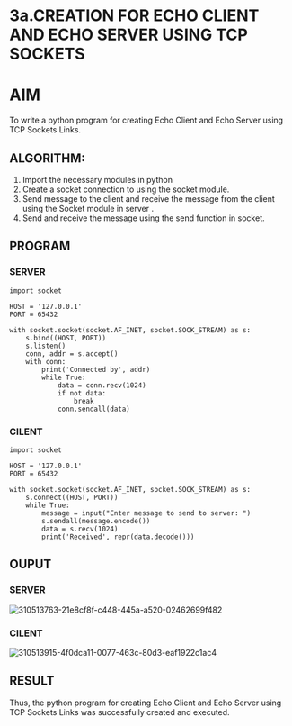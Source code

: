 # 3a.CREATION FOR ECHO CLIENT AND ECHO SERVER USING TCP SOCKETS
# AIM
To write a python program for creating Echo Client and Echo Server using TCP
Sockets Links.
## ALGORITHM:
1. Import the necessary modules in python
2. Create a socket connection to using the socket module.
3. Send message to the client and receive the message from the client using the Socket module in
 server .
4. Send and receive the message using the send function in socket.
## PROGRAM
### SERVER
```
import socket

HOST = '127.0.0.1'  
PORT = 65432       

with socket.socket(socket.AF_INET, socket.SOCK_STREAM) as s:
    s.bind((HOST, PORT))
    s.listen()
    conn, addr = s.accept()
    with conn:
        print('Connected by', addr)
        while True:
            data = conn.recv(1024)
            if not data:
                break
            conn.sendall(data)
```
### CILENT 
```
import socket

HOST = '127.0.0.1'  
PORT = 65432        

with socket.socket(socket.AF_INET, socket.SOCK_STREAM) as s:
    s.connect((HOST, PORT))
    while True:
        message = input("Enter message to send to server: ")
        s.sendall(message.encode())
        data = s.recv(1024)
        print('Received', repr(data.decode()))
```
## OUPUT
### SERVER
![310513763-21e8cf8f-c448-445a-a520-02462699f482](https://github.com/Alfredsec/3a.Sockets_Creation_for_Echo_Client_and_Echo_Server/assets/120621608/90a7328d-90d0-4ebe-9788-dcc71b16c017)


### CILENT
![310513915-4f0dca11-0077-463c-80d3-eaf1922c1ac4](https://github.com/Alfredsec/3a.Sockets_Creation_for_Echo_Client_and_Echo_Server/assets/120621608/779ff108-dfaf-4d54-8cd2-821201358df0)



## RESULT
Thus, the python program for creating Echo Client and Echo Server using TCP Sockets Links 
was successfully created and executed.
